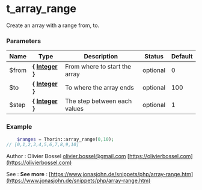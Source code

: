 # t_array_range

Create an array with a range from, to.


### Parameters
Name  |  Type  |  Description  |  Status  |  Default
------------  |  ------------  |  ------------  |  ------------  |  ------------
$from  |  **{ [Integer](http://php.net/manual/en/language.types.integer.php) }**  |  From where to start the array  |  optional  |  0
$to  |  **{ [Integer](http://php.net/manual/en/language.types.integer.php) }**  |  To where the array ends  |  optional  |  100
$step  |  **{ [Integer](http://php.net/manual/en/language.types.integer.php) }**  |  The step between each values  |  optional  |  1

### Example
```php
	$ranges = Thorin::array_range(0,10);
// [0,1,2,3,4,5,6,7,8,9,10]
```
Author : Olivier Bossel [olivier.bossel@gmail.com](mailto:olivier.bossel@gmail.com) [https://olivierbossel.com](https://olivierbossel.com)

See : **See more** : [https://www.jonasjohn.de/snippets/php/array-range.htm](https://www.jonasjohn.de/snippets/php/array-range.htm)